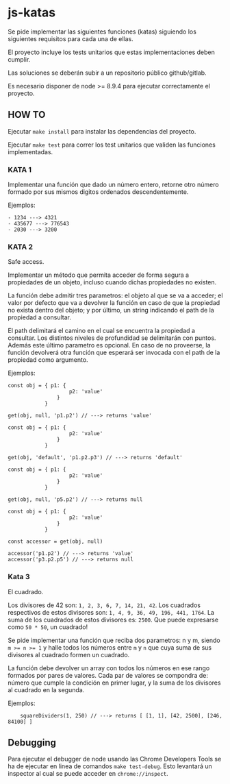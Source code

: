 # js-katas

Se pide implementar las siguientes funciones (katas) siguiendo los siguientes requisitos para cada una de ellas.

El proyecto incluye los tests unitarios que estas implementaciones deben cumplir.

Las soluciones se deberán subir a un repositorio público github/gitlab.

Es necesario disponer de node >= 8.9.4 para ejecutar correctamente el proyecto.

## HOW TO

Ejecutar `make install` para instalar las dependencias del proyecto.

Ejecutar `make test` para correr los test unitarios que validen las funciones implementadas.

### KATA 1

Implementar una función que dado un número entero, retorne otro número formado por sus mismos digitos ordenados descendentemente.

Ejemplos:

    - 1234 ---> 4321
    - 435677 ---> 776543
    - 2030 ---> 3200

### KATA 2

Safe access.

Implementar un método que permita acceder de forma segura a propiedades de un objeto, incluso cuando dichas propiedades no existen.

La función debe admitir tres parametros: el objeto al que se va a acceder; el valor por defecto que va a devolver la función en caso de que la propiedad no exista dentro del objeto; y por último, un string indicando el path de la propiedad a consultar.

El path delimitará el camino en el cual se encuentra la propiedad a consultar. Los distintos niveles de profundidad se delimitarán con puntos.
Además este último parametro es opcional. En caso de no proveerse, la función devolverá otra función que esperará ser invocada con el path de la propiedad como argumento.

Ejemplos:

```javascript=
const obj = { p1: {
                    p2: 'value'
                }
            }

get(obj, null, 'p1.p2') // ---> returns 'value'
```

```javascript=
const obj = { p1: {
                    p2: 'value'
                }
            }

get(obj, 'default', 'p1.p2.p3') // ---> returns 'default'
```

```javascript=
const obj = { p1: {
                    p2: 'value'
                }
            }

get(obj, null, 'p5.p2') // ---> returns null
```

```javascript=
const obj = { p1: {
                    p2: 'value'
                }
            }

const accessor = get(obj, null)

accessor('p1.p2') // ---> returns 'value'
accessor('p3.p2.p5') // ---> returns null
```

### Kata 3

El cuadrado.

Los divisores de 42 son: `1, 2, 3, 6, 7, 14, 21, 42`. Los cuadrados respectivos de estos divisores son: `1, 4, 9, 36, 49, 196, 441, 1764`. La suma de los cuadrados de estos divisores es: `2500`. Que puede expresarse como `50 * 50`, un cuadrado!

Se pide implementar una función que reciba dos parametros: n y m, siendo `m >= n >= 1` y halle todos los números entre `m` y `n` que cuya suma de sus divisores al cuadrado formen un cuadrado.

La función debe devolver un array con todos los números en ese rango formados por pares de valores. Cada par de valores se compondra de: número que cumple la condición en primer lugar, y la suma de los divisores al cuadrado en la segunda.

Ejemplos:

```javascript=
    squareDividers(1, 250) // ---> returns [ [1, 1], [42, 2500], [246, 84100] ]

```

## Debugging

Para ejecutar el debugger de node usando las Chrome Developers Tools se ha de ejecutar en linea de comandos `make test-debug`.
Esto levantará un inspector al cual se puede acceder en `chrome://inspect`.
